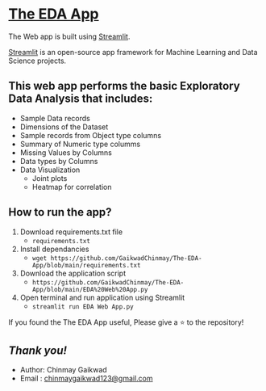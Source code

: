 # [The EDA App](https://github.com/GaikwadChinmay/The-EDA-App)

The Web app is built using [Streamlit](https://docs.streamlit.io/en/stable/).

[Streamlit](https://docs.streamlit.io/en/stable/) is an open-source app framework for Machine Learning and Data Science projects.

## This web app performs the basic Exploratory Data Analysis that includes:
- Sample Data records
- Dimensions of the Dataset
- Sample records from Object type columns
- Summary of Numeric type columms
- Missing Values by Columns
- Data types by Columns
- Data Visualization
  - Joint plots
  - Heatmap for correlation


## How to run the app?
1. Download requirements.txt file
   - `requirements.txt` 
2. Install dependancies
   - `wget https://github.com/GaikwadChinmay/The-EDA-App/blob/main/requirements.txt`
3. Download the application script 
   - `https://github.com/GaikwadChinmay/The-EDA-App/blob/main/EDA%20Web%20App.py`
4. Open terminal and run application using Streamlit
   - `streamlit run EDA Web App.py`
   
If you found the The EDA App useful, Please give a :star: to the repository!

## _Thank you!_

- Author: Chinmay Gaikwad
- Email : chinmaygaikwad123@gmail.com
